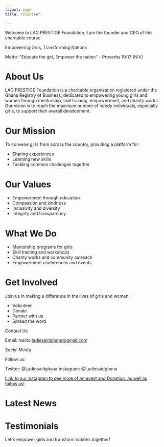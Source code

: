 ```yaml
---
layout: page
title: Volunteer

---
```


Welcome to LAG PRESTIGE Foundation, I am the founder and CEO of this charitable course

Empowering Girls, Transforming Nations

Motto: "Educate the girl, Empower the nation" - Proverbs 19:17 (NIV)

# About Us

LAG PRESTIGE Foundation is a charitable organization registered under the Ghana Registry of Business, dedicated to empowering young girls and women through mentorship, skill training, empowerment, and charity works. Our vision is to reach the maximum number of needy individuals, especially girls, to support their overall development.


# Our Mission

To convene girls from across the country, providing a platform for:

- Sharing experiences
- Learning new skills
- Tackling common challenges together


# Our Values

- Empowerment through education
- Compassion and kindness
- Inclusivity and diversity
- Integrity and transparency


# What We Do

- Mentorship programs for girls
- Skill training and workshops
- Charity works and community outreach
- Empowerment conferences and events

# Get Involved

Join us in making a difference in the lives of girls and women:

- Volunteer
- Donate
- Partner with us
- Spread the word

Contact Us

Email: mailto:ladiesaidghana@gmail.com

Social Media

Follow us:

Twitter: @Ladiesaidghana
Instagram: @Ladiesaidghana

[Link to our instagram to see more of an event and Donation, as well as follow us!](https://www.instagram.com/ladiesaidghana?igsh=MTMwYjZiY2VpcjBrag%3D%3D&utm_source=qr)


# Latest News


# Testimonials



Let's empower girls and transform nations together!
